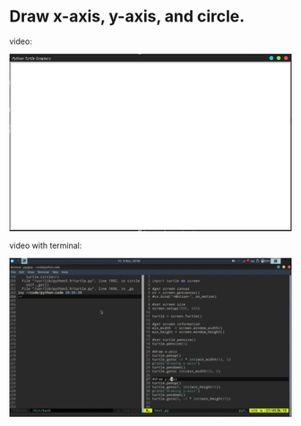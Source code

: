 # Draw x-axis, y-axis, and circle.

video:

![](graphic-only-result.gif)

video with terminal:

![](./draw_axis_circle_with_terminal.gif)
